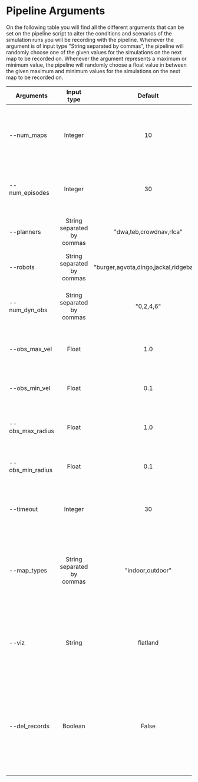 # Pipeline Arguments
On the following table you will find all the different arguments that can be set on the pipeline script to alter the conditions and scenarios of the simulation runs you will be recording with the pipeline. Whenever the argument is of input type "String separated by commas", the pipeline will randomly choose one of the given values for the simulations on the next map to be recorded on. Whenever the argument represents a maximum or minimum value, the pipeline will randomly choose a float value in between the given maximum and minimum values for the simulations on the next map to be recorded on.


| Arguments | Input type | Default | Description  |
|----------|:-------------:|:-----------:|-----------|
| --num_maps | Integer | 10 | On how many different maps do you want to record simulation data. |
| --num_episodes | Integer | 30 | How many episodes (simulation runs) do you want to record. |
| --planners | String separated by commas | "dwa,teb,crowdnav,rlca" | What local planners do you want to use on the simulations. | 
| --robots | String separated by commas | "burger,agvota,dingo,jackal,ridgeback" | What robots do you want to use on the simulations. |
| --num_dyn_obs | String separated by commas | "0,2,4,6" | How many dynamic obstacles do you want on the simulations. |
| --obs_max_vel | Float | 1.0 | Maximum possible velocity an obstacle could have. | 
| --obs_min_vel | Float | 0.1 | Minumum possible velocity an obstacle could have. |
| --obs_max_radius | Float | 1.0 | Maximum possible radius an obstacle could have. |
| --obs_min_radius | Float | 0.1 | Minimum possible radius an obstacle could have. |
| --timeout | Integer | 30 | After how many seconds should a simulation run timeout. | 
| --map_types | String separated by commas | "indoor,outdoor" | On what type of map do you want to run the simulations. Only two options available: indoor and outdoor |
| --viz | String | flatland | How do you want to visualize the simulations. Only three options available: flatland, rviz, none
| --del_records | Boolean | False | Only set to True if you want to automatically delete all previously recorded data before starting a new recording process. Use with caution. | 
